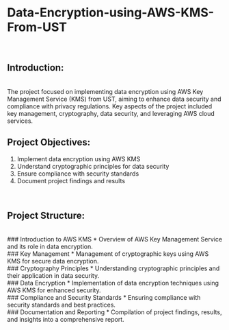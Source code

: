 # Data-Encryption-using-AWS-KMS-From-UST
<br>

## Introduction:
<br>
The project focused on implementing data encryption using AWS Key Management Service (KMS) from UST, aiming to enhance data security and compliance with privacy regulations. Key aspects of the project included key management, cryptography, data security, and leveraging AWS cloud services.
<br>

## Project Objectives:

1. Implement data encryption using AWS KMS
2. Understand cryptographic principles for data security
3. Ensure compliance with security standards
4. Document project findings and results
<br>

## Project Structure:
<br>
### Introduction to AWS KMS
* Overview of AWS Key Management Service and its role in data encryption.
<br>
### Key Management
* Management of cryptographic keys using AWS KMS for secure data encryption.
<br>
### Cryptography Principles
* Understanding cryptographic principles and their application in data security.
<br>
### Data Encryption
* Implementation of data encryption techniques using AWS KMS for enhanced security.
<br>
### Compliance and Security Standards
* Ensuring compliance with security standards and best practices.
<br>
### Documentation and Reporting
* Compilation of project findings, results, and insights into a comprehensive report.
